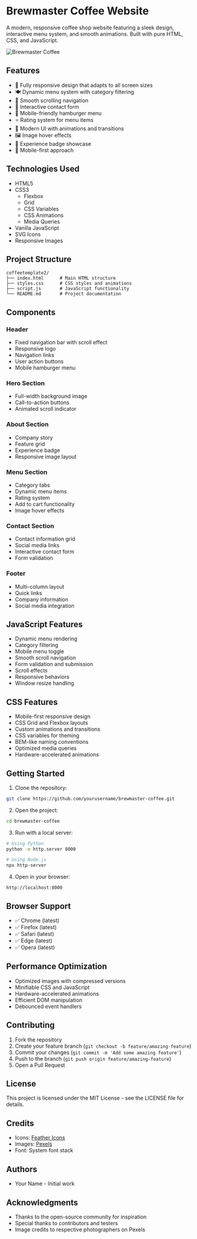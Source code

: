 # Brewmaster Coffee Website

A modern, responsive coffee shop website featuring a sleek design, interactive menu system, and smooth animations. Built with pure HTML, CSS, and JavaScript.

![Brewmaster Coffee](https://images.pexels.com/photos/302899/pexels-photo-302899.jpeg?auto=compress&cs=tinysrgb&w=1920&h=1280&fit=crop)

## Features

- 📱 Fully responsive design that adapts to all screen sizes
- 🍽️ Dynamic menu system with category filtering
- 🎯 Smooth scrolling navigation
- 📝 Interactive contact form
- 🍔 Mobile-friendly hamburger menu
- ⭐ Rating system for menu items
- 🎨 Modern UI with animations and transitions
- 🖼️ Image hover effects
- 🌟 Experience badge showcase
- 📱 Mobile-first approach

## Technologies Used

- HTML5
- CSS3
  - Flexbox
  - Grid
  - CSS Variables
  - CSS Animations
  - Media Queries
- Vanilla JavaScript
- SVG Icons
- Responsive Images

## Project Structure

```plaintext
coffeetemplate2/
├── index.html      # Main HTML structure
├── styles.css      # CSS styles and animations
├── script.js       # JavaScript functionality
└── README.md       # Project documentation
```

## Components

### Header
- Fixed navigation bar with scroll effect
- Responsive logo
- Navigation links
- User action buttons
- Mobile hamburger menu

### Hero Section
- Full-width background image
- Call-to-action buttons
- Animated scroll indicator

### About Section
- Company story
- Feature grid
- Experience badge
- Responsive image layout

### Menu Section
- Category tabs
- Dynamic menu items
- Rating system
- Add to cart functionality
- Image hover effects

### Contact Section
- Contact information grid
- Social media links
- Interactive contact form
- Form validation

### Footer
- Multi-column layout
- Quick links
- Company information
- Social media integration

## JavaScript Features

- Dynamic menu rendering
- Category filtering
- Mobile menu toggle
- Smooth scroll navigation
- Form validation and submission
- Scroll effects
- Responsive behaviors
- Window resize handling

## CSS Features

- Mobile-first responsive design
- CSS Grid and Flexbox layouts
- Custom animations and transitions
- CSS variables for theming
- BEM-like naming conventions
- Optimized media queries
- Hardware-accelerated animations

## Getting Started

1. Clone the repository:
```bash
git clone https://github.com/yourusername/brewmaster-coffee.git
```

2. Open the project:
```bash
cd brewmaster-coffee
```

3. Run with a local server:
```bash
# Using Python
python -m http.server 8000

# Using Node.js
npx http-server
```

4. Open in your browser:
```
http://localhost:8000
```

## Browser Support

- ✅ Chrome (latest)
- ✅ Firefox (latest)
- ✅ Safari (latest)
- ✅ Edge (latest)
- ✅ Opera (latest)

## Performance Optimization

- Optimized images with compressed versions
- Minifiable CSS and JavaScript
- Hardware-accelerated animations
- Efficient DOM manipulation
- Debounced event handlers

## Contributing

1. Fork the repository
2. Create your feature branch (`git checkout -b feature/amazing-feature`)
3. Commit your changes (`git commit -m 'Add some amazing feature'`)
4. Push to the branch (`git push origin feature/amazing-feature`)
5. Open a Pull Request

## License

This project is licensed under the MIT License - see the LICENSE file for details.

## Credits

- Icons: [Feather Icons](https://feathericons.com/)
- Images: [Pexels](https://www.pexels.com/)
- Font: System font stack

## Authors

- Your Name - Initial work

## Acknowledgments

- Thanks to the open-source community for inspiration
- Special thanks to contributors and testers
- Image credits to respective photographers on Pexels
